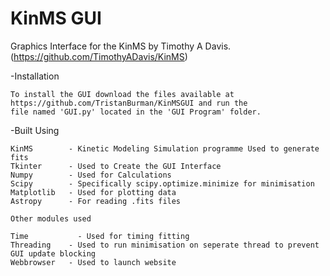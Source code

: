 # KinMS GUI
Graphics Interface for the KinMS by Timothy A Davis. (https://github.com/TimothyADavis/KinMS)


-Installation
	
	To install the GUI download the files available at https://github.com/TristanBurman/KinMSGUI and run the 
	file named 'GUI.py' located in the 'GUI Program' folder.
 
 
-Built Using

	KinMS 	     - Kinetic Modeling Simulation programme Used to generate fits 
	Tkinter	     - Used to Create the GUI Interface
	Numpy 	     - Used for Calculations 
	Scipy 	     - Specifically scipy.optimize.minimize for minimisation
	Matplotlib   - Used for plotting data
	Astropy      - For reading .fits files

	Other modules used

	Time	       - Used for timing fitting 
	Threading    - Used to run minimisation on seperate thread to prevent GUI update blocking
	Webbrowser   - Used to launch website

